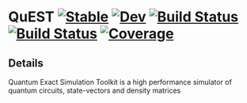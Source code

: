 # QuEST [![Stable](https://img.shields.io/badge/docs-stable-blue.svg)](https://fieldofnodes.github.io/QuEST.jl/stable/) [![Dev](https://img.shields.io/badge/docs-dev-blue.svg)](https://fieldofnodes.github.io/QuEST.jl/dev/) [![Build Status](https://github.com/fieldofnodes/QuEST.jl/actions/workflows/CI.yml/badge.svg?branch=main)](https://github.com/fieldofnodes/QuEST.jl/actions/workflows/CI.yml?query=branch%3Amain) [![Build Status](https://travis-ci.com/fieldofnodes/QuEST.jl.svg?branch=main)](https://travis-ci.com/fieldofnodes/QuEST.jl) [![Coverage](https://codecov.io/gh/fieldofnodes/QuEST.jl/branch/main/graph/badge.svg)](https://codecov.io/gh/fieldofnodes/QuEST.jl)

## Details
Quantum Exact Simulation Toolkit is a high performance simulator of quantum circuits, state-vectors and density matrices